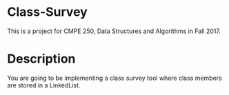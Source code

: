 # Class-Survey
This is a project for CMPE 250, Data Structures and Algorithms in Fall 2017.

# Description
You are going to be implementing a class survey tool where class members are stored in a LinkedList. 

